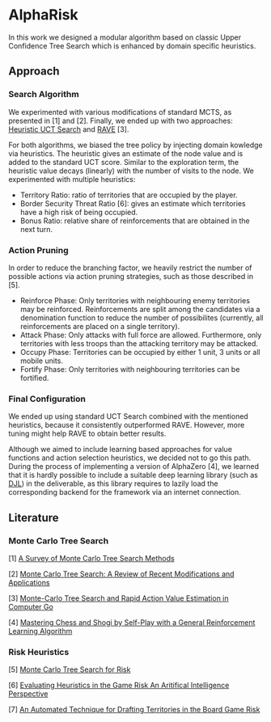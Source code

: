 # AlphaRisk

In this work we designed a modular algorithm based on classic Upper Confidence Tree Search which is enhanced by domain specific heuristics. 


## Approach

### **Search Algorithm**

We experimented with various modifications of standard MCTS, as presented in [1] and [2]. Finally, we ended up with two approaches: [Heuristic UCT Search](https://github.com/axelbr/alpharisk/blob/423605904f48e45419186287c8049b1f17fc06c5/src/main/java/at/ac/tuwien/ifs/sge/agent/alpharisk/mcts/algorithms/HeuristicUCTSearch.java) and [RAVE](https://github.com/axelbr/alpharisk/blob/423605904f48e45419186287c8049b1f17fc06c5/src/main/java/at/ac/tuwien/ifs/sge/agent/alpharisk/mcts/algorithms/rave/RapidActionValueEstimationSearch.java) [3].

For both algorithms, we biased the tree policy by injecting domain kowledge via heuristics. The heuristic gives an estimate of the node value and is added to the standard UCT score. Similar to the exploration term, the heuristic value decays (linearly) with the number of visits to the node.
We experimented with multiple heuristics:
- Territory Ratio: ratio of territories that are occupied by the player.
- Border Security Threat Ratio [6]: gives an estimate which territories have a high risk of being occupied.
- Bonus Ratio: relative share of reinforcements that are obtained in the next turn.

### Action Pruning
In order to reduce the branching factor, we heavily restrict the number of possible actions via action pruning strategies, such as those described in [5].
- Reinforce Phase: Only territories with neighbouring enemy territories may be reinforced. Reinforcements are split among the candidates via a denomination function to reduce the number of possibilites (currently, all reinforcements are placed on a single territory).
- Attack Phase: Only attacks with full force are allowed. Furthermore, only territories with less troops than the attacking territory may be attacked.
- Occupy Phase: Territories can be occupied by either 1 unit, 3 units or all mobile units.
- Fortify Phase: Only territories with neighbouring territories can be fortified.

### Final Configuration
We ended up using standard UCT Search combined with the mentioned heuristics, because it consistently outperformed RAVE. However, more tuning might help RAVE to obtain better results.

Although we aimed to include learning based approaches for value functions and action selection heuristics, we decided not to go this path. During the process of implementing a version of AlphaZero [4], we learned that it is hardly possible to include a suitable deep learning library (such as [DJL](https://djl.ai/)) in the deliverable, as this library requires to lazily load the corresponding backend for the framework via an internet connection.

## Literature
### Monte Carlo Tree Search
[1] [A Survey of Monte Carlo Tree Search Methods](http://www.incompleteideas.net/609%20dropbox/other%20readings%20and%20resources/MCTS-survey.pdf)

[2] [Monte Carlo Tree Search: A Review of Recent Modifications and Applications](https://arxiv.org/abs/2103.04931)

[3] [Monte-Carlo Tree Search and Rapid Action Value Estimation in Computer Go](https://www.cs.utexas.edu/~pstone/Courses/394Rspring13/resources/mcrave.pdf)

[4] [Mastering Chess and Shogi by Self-Play with a General Reinforcement Learning Algorithm](https://arxiv.org/abs/1712.01815)

### Risk Heuristics
[5] [Monte Carlo Tree Search for Risk](https://www.sto.nato.int/publications/STO%20Meeting%20Proceedings/STO-MP-SAS-OCS-ORA-2020/MP-SAS-OCS-ORA-2020-WCM-01.pdf)

[6] [Evaluating Heuristics in the Game Risk
An Aritifical Intelligence Perspective](https://project.dke.maastrichtuniversity.nl/games/files/bsc/Hahn_Bsc-paper.pdf)

[7] [An Automated Technique for Drafting Territories in the Board Game Risk](https://www.researchgate.net/publication/220978458_An_Automated_Technique_for_Drafting_Territories_in_the_Board_Game_Risk)

